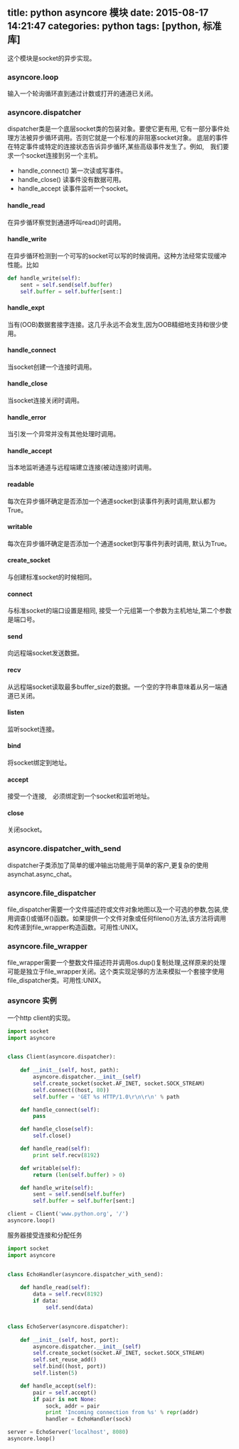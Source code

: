 title: python asyncore 模块
date: 2015-08-17 14:21:47
categories: python
tags: [python, 标准库]
---
这个模块是socket的异步实现。

### asyncore.loop
输入一个轮询循环直到通过计数或打开的通道已关闭。

### asyncore.dispatcher
dispatcher类是一个底层socket类的包装对象。要使它更有用, 它有一部分事件处理方法被异步循环调用。否则它就是一个标准的非阻塞socket对象。
底层的事件在特定事件或特定的连接状态告诉异步循环,某些高级事件发生了。例如,　我们要求一个socket连接到另一个主机。
<!--more-->

* handle_connect() 第一次读或写事件。
* handle_close() 读事件没有数据可用。
* handle_accept  读事件监听一个socket。

#### handle_read
在异步循环察觉到通道呼叫read()时调用。

#### handle_write
在异步循环检测到一个可写的socket可以写的时候调用。这种方法经常实现缓冲性能。比如

```python
def handle_write(self):
    sent = self.send(self.buffer)
    self.buffer = self.buffer[sent:]
```

#### handle_expt
当有(OOB)数据套接字连接。这几乎永远不会发生,因为OOB精细地支持和很少使用。

#### handle_connect
当socket创建一个连接时调用。

#### handle_close
当socket连接关闭时调用。

#### handle_error
当引发一个异常并没有其他处理时调用。

#### handle_accept
当本地监听通道与远程端建立连接(被动连接)时调用。

#### readable
每次在异步循环确定是否添加一个通道socket到读事件列表时调用,默认都为True。

#### writable
每次在异步循环确定是否添加一个通道socket到写事件列表时调用, 默认为True。

#### create_socket
与创建标准socket的时候相同。

#### connect
与标准socket的端口设置是相同, 接受一个元组第一个参数为主机地址,第二个参数是端口号。

#### send
向远程端socket发送数据。

#### recv
从远程端socket读取最多buffer_size的数据。一个空的字符串意味着从另一端通道已关闭。

#### listen
监听socket连接。

#### bind
将socket绑定到地址。

#### accept
接受一个连接,　必须绑定到一个socket和监听地址。

#### close
关闭socket。

### asyncore.dispatcher_with_send
dispatcher子类添加了简单的缓冲输出功能用于简单的客户,更复杂的使用asynchat.async_chat。

### asyncore.file_dispatcher
file_dispatcher需要一个文件描述符或文件对象地图以及一个可选的参数,包装,使用调查()或循环()函数。如果提供一个文件对象或任何fileno()方法,该方法将调用和传递到file_wrapper构造函数。可用性:UNIX。

### asyncore.file_wrapper
file_wrapper需要一个整数文件描述符并调用os.dup()复制处理,这样原来的处理可能是独立于file_wrapper关闭。这个类实现足够的方法来模拟一个套接字使用file_dispatcher类。可用性:UNIX。

### asyncore 实例
一个http client的实现。
```python
import socket
import asyncore


class Client(asyncore.dispatcher):
    
    def __init__(self, host, path):
        asyncore.dispatcher.__init__(self)
        self.create_socket(socket.AF_INET, socket.SOCK_STREAM)
        self.connect((host, 80))
        self.buffer = 'GET %s HTTP/1.0\r\n\r\n' % path

    def handle_connect(self):
        pass

    def handle_close(self):
        self.close()

    def handle_read(self):
        print self.recv(8192)

    def writable(self):
        return (len(self.buffer) > 0)

    def handle_write(self):
        sent = self.send(self.buffer)
        self.buffer = self.buffer[sent:]

client = Client('www.python.org', '/')
asyncore.loop()
```
服务器接受连接和分配任务
```python
import socket
import asyncore


class EchoHandler(asyncore.dispatcher_with_send):
    
    def handle_read(self):
        data = self.recv(8192)
        if data:
            self.send(data)


class EchoServer(asyncore.dispatcher):
    
    def __init__(self, host, port):
        asyncore.dispatcher.__init__(self)
        self.create_socket(socket.AF_INET, socket.SOCK_STREAM)
        self.set_reuse_add()
        self.bind((host, port))
        self.listen(5)

    def handle_accept(self):
        pair = self.accept()
        if pair is not None:
            sock, addr = pair
            print 'Incoming connection from %s' % repr(addr)
            handler = EchoHandler(sock)

server = EchoServer('localhost', 8080)
asyncore.loop()
```
